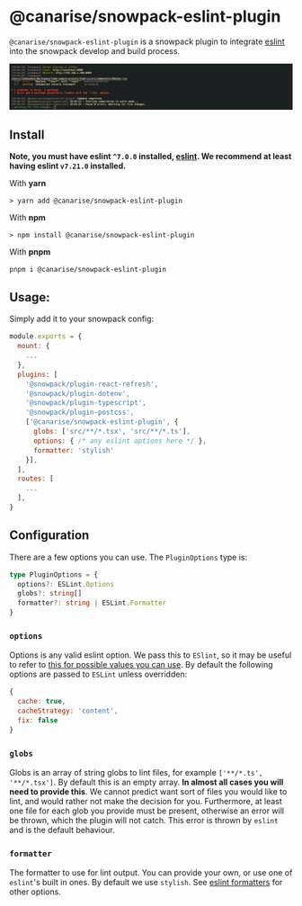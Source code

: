 # @canarise/snowpack-eslint-plugin

`@canarise/snowpack-eslint-plugin` is a snowpack plugin to integrate [eslint](https://eslint.org/) into the snowpack develop
and build process.

![picture 1](images/7b4c02c22c961527774f75c5d8e195163d4f78bf3deafa8087d9b0f2c6f02da0.png)

## Install

**Note, you must have eslint `^7.0.0` installed, [eslint](https://www.npmjs.com/package/eslint).
We recommend at least having eslint `v7.21.0` installed.**

With **yarn**

```shell
> yarn add @canarise/snowpack-eslint-plugin
```

With **npm**

```shell
> npm install @canarise/snowpack-eslint-plugin
```

With **pnpm**

```shell
pnpm i @canarise/snowpack-eslint-plugin
```

## Usage:

Simply add it to your snowpack config:

```js
module.exports = {
  mount: {
    ...
  },
  plugins: [
    '@snowpack/plugin-react-refresh',
    '@snowpack/plugin-dotenv',
    '@snowpack/plugin-typescript',
    '@snowpack/plugin-postcss',
    ['@canarise/snowpack-eslint-plugin', {
      globs: ['src/**/*.tsx', 'src/**/*.ts'],
      options: { /* any eslint options here */ },
      formatter: 'stylish'
    }],
  ],
  routes: [
    ...
  ],
}
```

## Configuration

There are a few options you can use. The `PluginOptions` type is:

```ts
type PluginOptions = {
  options?: ESLint.Options
  globs?: string[]
  formatter?: string | ESLint.Formatter
}
```

### `options`

Options is any valid eslint option. We pass this to `ESlint`, so it may be useful to refer to [this for possible
values you can use](https://eslint.org/docs/developer-guide/nodejs-api#-new-eslintoptions). By default the following
options are passed to `ESLint` unless overridden:

```js
{
  cache: true,
  cacheStrategy: 'content',
  fix: false
}
```

### `globs`

Globs is an array of string globs to lint files, for example `['**/*.ts', '**/*.tsx']`. By default this is an empty
array. **In almost all cases you will need to provide this**. We cannot predict want sort of files you would like to
lint, and would rather not make the decision for you. Furthermore, at least one file for each glob you provide must be present,
otherwise an error will be thrown, which the plugin will not catch. This error is thrown by `eslint` and is the default behaviour.

### `formatter`

The formatter to use for lint output. You can provide your own, or use one of `eslint`'s built in ones. By
default we use `stylish`. See [eslint formatters](https://eslint.org/docs/user-guide/formatters/) for other options.
